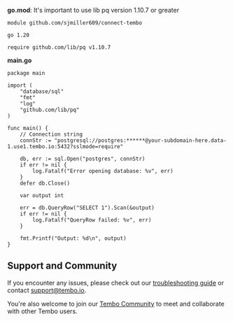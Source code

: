**go.mod**: It's important to use lib pq version 1.10.7 or greater
```
module github.com/sjmiller609/connect-tembo

go 1.20

require github.com/lib/pq v1.10.7
```

**main.go**
```
package main

import (
	"database/sql"
	"fmt"
	"log"
	"github.com/lib/pq"
)

func main() {
	// Connection string
	connStr := "postgresql://postgres:******@your-subdomain-here.data-1.use1.tembo.io:5432?sslmode=require"

	db, err := sql.Open("postgres", connStr)
	if err != nil {
		log.Fatalf("Error opening database: %v", err)
	}
	defer db.Close()

	var output int

	err = db.QueryRow("SELECT 1").Scan(&output)
	if err != nil {
		log.Fatalf("QueryRow failed: %v", err)
	}

	fmt.Printf("Output: %d\n", output)
}
```

## Support and Community

If you encounter any issues, please check out our [troubleshooting guide](https://tembo.io/docs/tembo-cloud/configuration-and-management/troubleshooting) or contact [support@tembo.io](mailto:support@tembo.io).

You're also welcome to join our [Tembo Community](https://join.slack.com/t/tembocommunity/shared_invite/zt-23o25qt91-AnZoC1jhLMLubwia4GeNGw) to meet and collaborate with other Tembo users.
